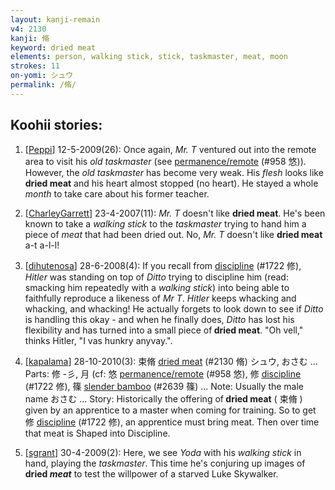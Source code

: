 ```yaml
---
layout: kanji-remain
v4: 2130
kanji: 脩
keyword: dried meat
elements: person, walking stick, stick, taskmaster, meat, moon
strokes: 11
on-yomi: シュウ
permalink: /脩/
---
```


## Koohii stories: 

1) [<a href="http://kanji.koohii.com/profile/Peppi">Peppi</a>] 12-5-2009(26): Once again, <em>Mr. T</em> ventured out into the remote area to visit his <em>old taskmaster</em> (see <a href="http://kanji.koohii.com/study/kanji/958">permanence/remote</a> (#958 悠)). However, the <em>old taskmaster</em> has become very weak. His <em>flesh</em> looks like<strong> dried meat</strong> and his heart almost stopped (no heart). He stayed a whole <em>month</em> to take care about his former teacher.

2) [<a href="http://kanji.koohii.com/profile/CharleyGarrett">CharleyGarrett</a>] 23-4-2007(11): <em>Mr. T</em> doesn&#039;t like <strong>dried meat</strong>. He&#039;s been known to take a <em>walking stick</em> to the <em>taskmaster</em> trying to hand him a piece of <em>meat</em> that had been dried out. No, <em>Mr. T</em> doesn&#039;t like <strong>dried meat</strong> a-t a-l-l!

3) [<a href="http://kanji.koohii.com/profile/dihutenosa">dihutenosa</a>] 28-6-2008(4): If you recall from <a href="../v4/1722.html">discipline</a> (#1722 修), <em>Hitler</em> was standing on top of <em>Ditto</em> trying to discipline him (read: smacking him repeatedly with a <em>walking stick</em>) into being able to faithfully reproduce a likeness of <em>Mr T</em>. <em>Hitler</em> keeps whacking and whacking, and whacking! He actually forgets to look down to see if <em>Ditto</em> is handling this okay - and when he finally does, <em>Ditto</em> has lost his flexibility and has turned into a small piece of<strong> dried meat</strong>. &quot;Oh vell,&quot; thinks Hitler, &quot;I vas hunkry anyvay.&quot;.

4) [<a href="http://kanji.koohii.com/profile/kapalama">kapalama</a>] 28-10-2010(3): 束脩 <a href="../v4/2130.html">dried meat</a> (#2130 脩) シュウ, おさむ ... Parts: 修 -彡, 月 (cf: 悠 <a href="http://kanji.koohii.com/study/kanji/958">permanence/remote</a> (#958 悠), 修 <a href="../v4/1722.html">discipline</a> (#1722 修), 篠 <a href="../v4/2639.html">slender bamboo</a> (#2639 篠) ... Note: Usually the male name おさむ ... Story: Historically the offering of<strong> dried meat</strong> ( 束脩 ) given by an apprentice to a master when coming for training. So to get 修 <a href="../v4/1722.html">discipline</a> (#1722 修), an apprentice must bring meat. Then over time that meat is Shaped into Discipline.

5) [<a href="http://kanji.koohii.com/profile/sgrant">sgrant</a>] 30-4-2009(2): Here, we see <em>Yoda</em> with his <em>walking stick</em> in hand, playing the <em>taskmaster</em>. This time he&#039;s conjuring up images of <strong>dried <em>meat</em></strong> to test the willpower of a starved Luke Skywalker.

